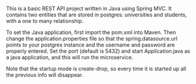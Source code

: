This is a basic REST API project written in Java using Spring MVC.
It contains two entities that are stored in postgres: universities and students, with a one to many relationship.

To set the Java application, first import the pom.xml into Maven. Then change the application.properties file so that the spring.datasource.url points to your postgres instance and the username and password are properly entered.
Set the port (default is 5432) and start Application.java as a java application, and this will run the microservice.

Note that the startup mode is create-drop, so every time it is started up all the previous info will disappear.
